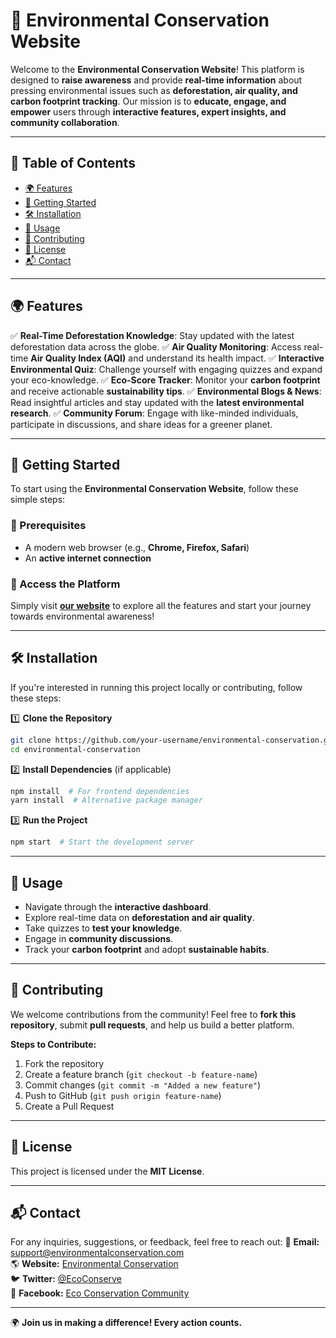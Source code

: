 # 🌱 Environmental Conservation Website

Welcome to the **Environmental Conservation Website**! This platform is designed to **raise awareness** and provide **real-time information** about pressing environmental issues such as **deforestation, air quality, and carbon footprint tracking**. Our mission is to **educate, engage, and empower** users through **interactive features, expert insights, and community collaboration**.

---

## 📖 Table of Contents
- [🌍 Features](127.0.0.1:5500/index.html)
- [🚀 Getting Started](#-getting-started)
- [🛠 Installation](#-installation)
- [📌 Usage](#-usage)
- [🤝 Contributing](#-contributing)
- [📜 License](#-license)
- [📬 Contact](#-contact)

---

## 🌍 Features
✅ **Real-Time Deforestation Knowledge**: Stay updated with the latest deforestation data across the globe.
✅ **Air Quality Monitoring**: Access real-time **Air Quality Index (AQI)** and understand its health impact.
✅ **Interactive Environmental Quiz**: Challenge yourself with engaging quizzes and expand your eco-knowledge.
✅ **Eco-Score Tracker**: Monitor your **carbon footprint** and receive actionable **sustainability tips**.
✅ **Environmental Blogs & News**: Read insightful articles and stay updated with the **latest environmental research**.
✅ **Community Forum**: Engage with like-minded individuals, participate in discussions, and share ideas for a greener planet.

---

## 🚀 Getting Started

To start using the **Environmental Conservation Website**, follow these simple steps:

### **🌟 Prerequisites**
- A modern web browser (e.g., **Chrome, Firefox, Safari**)
- An **active internet connection**

### **🔹 Access the Platform**
Simply visit **[our website](#)** to explore all the features and start your journey towards environmental awareness!

---

## 🛠 Installation
If you're interested in running this project locally or contributing, follow these steps:

1️⃣ **Clone the Repository**
```bash
git clone https://github.com/your-username/environmental-conservation.git
cd environmental-conservation
```

2️⃣ **Install Dependencies** (if applicable)
```bash
npm install  # For frontend dependencies
yarn install  # Alternative package manager
```

3️⃣ **Run the Project**
```bash
npm start  # Start the development server
```

---

## 📌 Usage
- Navigate through the **interactive dashboard**.
- Explore real-time data on **deforestation and air quality**.
- Take quizzes to **test your knowledge**.
- Engage in **community discussions**.
- Track your **carbon footprint** and adopt **sustainable habits**.

---

## 🤝 Contributing
We welcome contributions from the community! Feel free to **fork this repository**, submit **pull requests**, and help us build a better platform.

**Steps to Contribute:**
1. Fork the repository
2. Create a feature branch (`git checkout -b feature-name`)
3. Commit changes (`git commit -m "Added a new feature"`)
4. Push to GitHub (`git push origin feature-name`)
5. Create a Pull Request

---

## 📜 License
This project is licensed under the **MIT License**.

---

## 📬 Contact
For any inquiries, suggestions, or feedback, feel free to reach out:
📧 **Email:** support@environmentalconservation.com  
🌎 **Website:** [Environmental Conservation](#)  
🐦 **Twitter:** [@EcoConserve](#)  
📘 **Facebook:** [Eco Conservation Community](#)

---

🌍 **Join us in making a difference! Every action counts.**

